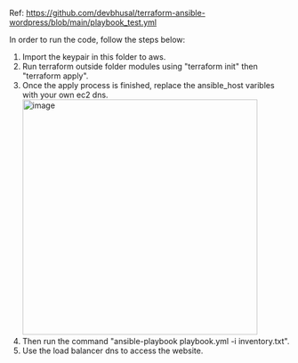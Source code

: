 Ref: https://github.com/devbhusal/terraform-ansible-wordpress/blob/main/playbook_test.yml

In order to run the code, follow the steps below:
1.  Import the keypair in this folder to aws.
2.  Run terraform outside folder modules using "terraform init" then "terraform apply".
3.  Once the apply process is finished, replace the ansible_host varibles with your own ec2 dns.
    <img width="422" alt="image" src="https://user-images.githubusercontent.com/95838672/184501112-5dda29e7-40e2-4a19-8394-6dceaf60a2fb.png">
4.  Then run the command "ansible-playbook playbook.yml -i inventory.txt".
5.  Use the load balancer dns to access the website.  

